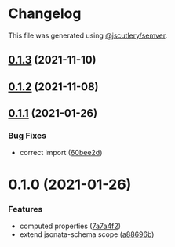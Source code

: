 # Changelog

This file was generated using [@jscutlery/semver](https://github.com/jscutlery/semver).

## [0.1.3](https://github.com/platyplus/platydev/compare/util-jsonata-schema@0.1.2...util-jsonata-schema@0.1.3) (2021-11-10)



## [0.1.2](https://github.com/platyplus/platydev/compare/util-jsonata-schema@0.1.1...util-jsonata-schema@0.1.2) (2021-11-08)



## [0.1.1](https://github.com/platyplus/platyplus/compare/@platyplus/jsonata-schema@0.1.0...@platyplus/jsonata-schema@0.1.1) (2021-01-26)

### Bug Fixes

- correct import ([60bee2d](https://github.com/platyplus/platyplus/commit/60bee2d62db7b84b83e2ae9410685219012f6244))

# 0.1.0 (2021-01-26)

### Features

- computed properties ([7a7a4f2](https://github.com/platyplus/platyplus/commit/7a7a4f2bab688420fc8397cd56c9f7e0abbf9e6f))
- extend jsonata-schema scope ([a88696b](https://github.com/platyplus/platyplus/commit/a88696b7ea6c88ec58f11f4e3598923d23bcbd3e))
